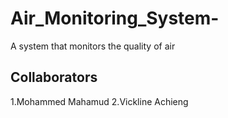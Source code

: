 # Air_Monitoring_System-
A system that monitors the quality of air

## Collaborators
1.Mohammed Mahamud
2.Vickline Achieng
